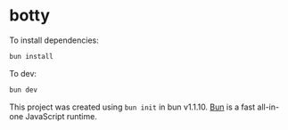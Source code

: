 # botty

To install dependencies:

```bash
bun install
```

To dev:

```bash
bun dev
```

This project was created using `bun init` in bun v1.1.10. [Bun](https://bun.sh) is a fast all-in-one JavaScript runtime.
